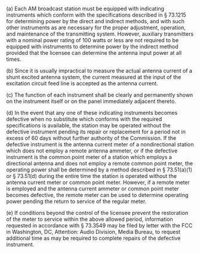 (a) Each AM broadcast station must be equipped with indicating instruments which conform with the specifications described in § 73.1215 for determining power by the direct and indirect methods, and with such other instruments as are necessary for the proper adjustment, operation, and maintenance of the transmitting system. However, auxiliary transmitters with a nominal power rating of 100 watts or less are not required to be equipped with instruments to determine power by the indirect method provided that the licensee can determine the antenna input power at all times.

(b) Since it is usually impractical to measure the actual antenna current of a shunt excited antenna system, the current measured at the input of the excitation circuit feed line is accepted as the antenna current.

(c) The function of each instrument shall be clearly and permanently shown on the instrument itself or on the panel immediately adjacent thereto.

(d) In the event that any one of these indicating instruments becomes defective when no substitute which conforms with the required specifications is available, the station may be operated without the defective instrument pending its repair or replacement for a period not in excess of 60 days without further authority of the Commission. If the defective instrument is the antenna current meter of a nondirectional station which does not employ a remote antenna ammeter, or if the defective instrument is the common point meter of a station which employs a directional antenna and does not employ a remote common point meter, the operating power shall be determined by a method described in § 73.51(a)(1) or § 73.51(d) during the entire time the station is operated without the antenna current meter or common point meter. However, if a remote meter is employed and the antenna current ammeter or common point meter becomes defective, the remote meter can be used to determine operating power pending the return to service of the regular meter.

(e) If conditions beyond the control of the licensee prevent the restoration of the meter to service within the above allowed period, information requested in accordance with § 73.3549 may be filed by letter with the FCC in Washington, DC, Attention: Audio Division, Media Bureau, to request additional time as may be required to complete repairs of the defective instrument.

